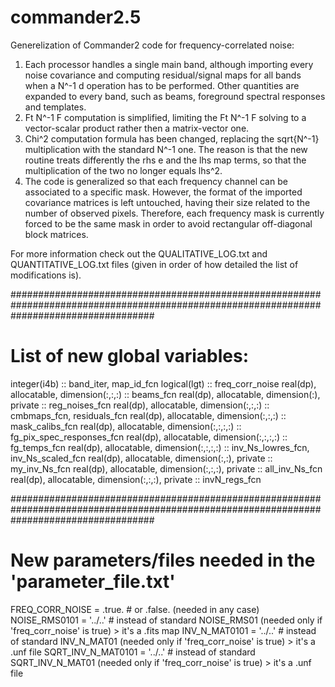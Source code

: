 # commander2.5
Generelization of Commander2 code for frequency-correlated noise:

 1. Each processor handles a single main band, although importing every noise covariance and computing residual/signal maps for all bands when a N^-1 d operation has to be performed. Other quantities are expanded to every band, such as beams, foreground spectral responses and templates.
2. Ft N^-1 F computation is simplified, limiting the Ft N^-1 F solving to a vector-scalar product rather then a matrix-vector one.
3. Chi^2 computation formula has been changed, replacing the sqrt{N^-1} multiplication with the standard N^-1 one. The reason is that the new routine treats differently the rhs e and the lhs map terms, so that the multiplication of the two no longer equals lhs^2.
4. The code is generalized so that each frequency channel can be associated to a specific mask. However, the format of the imported covariance matrices is left untouched, having their size related to the number of observed pixels. Therefore, each frequency mask is currently forced to be the same mask in order to avoid rectangular off-diagonal block matrices. 

For more information check out the QUALITATIVE_LOG.txt and QUANTITATIVE_LOG.txt files (given in order of how detailed the list of modifications is).


##########################################################################################################################################

# List of new global variables:

integer(i4b) :: band_iter, map_id_fcn
logical(lgt) :: freq_corr_noise
real(dp),     allocatable, dimension(:,:,:)           :: beams_fcn
real(dp),     allocatable, dimension(:),      private :: reg_noises_fcn
real(dp),     allocatable, dimension(:,:,:)           :: cmbmaps_fcn, residuals_fcn
real(dp),     allocatable, dimension(:,:,:)           :: mask_calibs_fcn
real(dp),     allocatable, dimension(:,:,:,:)         :: fg_pix_spec_responses_fcn
real(dp),     allocatable, dimension(:,:,:,:)         :: fg_temps_fcn
real(dp),     allocatable, dimension(:,:,:,:)         :: inv_Ns_lowres_fcn, inv_Ns_scaled_fcn
real(dp),     allocatable, dimension(:,:),    private :: my_inv_Ns_fcn
real(dp),     allocatable, dimension(:,:,:),  private :: all_inv_Ns_fcn
real(dp),     allocatable, dimension(:,:,:),  private :: invN_regs_fcn


##########################################################################################################################################

# New parameters/files needed in the 'parameter_file.txt'

FREQ_CORR_NOISE          = .true. # or .false. (needed in any case)
NOISE_RMS0101            = '../..' # instead of standard NOISE_RMS01 (needed only if 'freq_corr_noise' is true)      > it's a .fits map
INV_N_MAT0101            = '../..' # instead of standard INV_N_MAT01 (needed only if 'freq_corr_noise' is true)      > it's a .unf file
SQRT_INV_N_MAT0101       = '../..' # instead of standard SQRT_INV_N_MAT01 (needed only if 'freq_corr_noise' is true) > it's a .unf file
